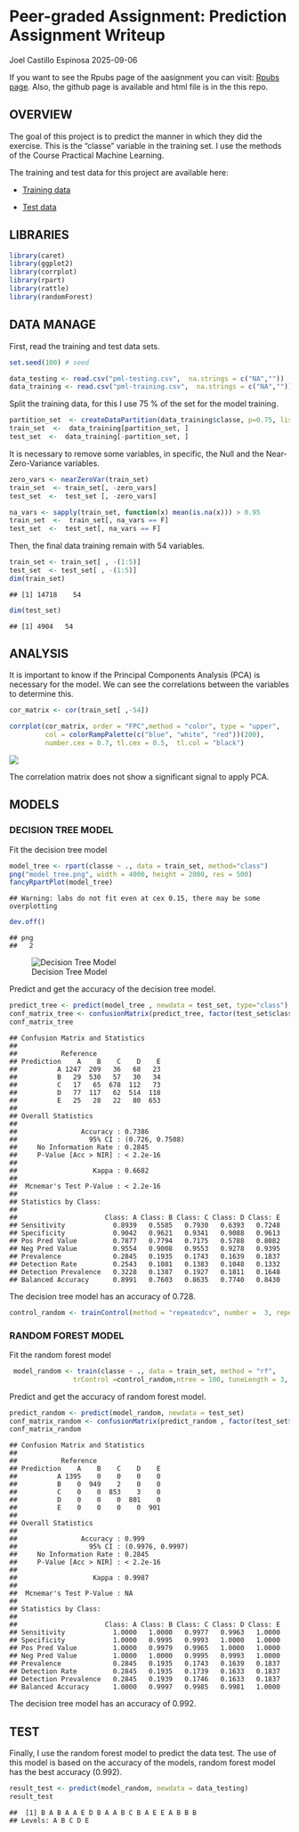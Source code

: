 Peer-graded Assignment: Prediction Assignment Writeup
================
Joel Castillo Espinosa
2025-09-06

If you want to see the Rpubs page of the aasignment you can visit: [Rpubs page](https://rpubs.com/Joelcae/practical_ml_assig8). Also, the github page is available and html file is in the this repo.

## OVERVIEW

The goal of this project is to predict the manner in which they did the
exercise. This is the “classe” variable in the training set. I use the
methods of the Course Practical Machine Learning.

The training and test data for this project are available here:

- [Training
  data](https://d396qusza40orc.cloudfront.net/predmachlearn/pml-training.csv "Training data")

- [Test
  data](https://d396qusza40orc.cloudfront.net/predmachlearn/pml-testing.csv "Test data")

## LIBRARIES

``` r
library(caret)
library(ggplot2)
library(corrplot)
library(rpart)
library(rattle) 
library(randomForest)
```

## DATA MANAGE

First, read the training and test data sets.

``` r
set.seed(100) # seed

data_testing <- read.csv("pml-testing.csv",  na.strings = c("NA",""))
data_training <- read.csv("pml-training.csv",  na.strings = c("NA",""))
```

Split the training data, for this I use 75 % of the set for the model
training.

``` r
partition_set  <- createDataPartition(data_training$classe, p=0.75, list=FALSE)
train_set  <-  data_training[partition_set, ]
test_set  <-  data_training[-partition_set, ]
```

It is necessary to remove some variables, in specific, the Null and the
Near-Zero-Variance variables.

``` r
zero_vars <- nearZeroVar(train_set)
train_set  <- train_set[, -zero_vars]
test_set  <-  test_set [, -zero_vars]
```

``` r
na_vars <- sapply(train_set, function(x) mean(is.na(x))) > 0.95
train_set  <-  train_set[, na_vars == F]
test_set  <-  test_set[, na_vars == F]
```

Then, the final data training remain with 54 variables.

``` r
train_set <- train_set[ , -(1:5)]
test_set  <- test_set[ , -(1:5)]
dim(train_set)
```

    ## [1] 14718    54

``` r
dim(test_set)
```

    ## [1] 4904   54

## ANALYSIS

It is important to know if the Principal Components Analysis (PCA) is
necessary for the model. We can see the correlations between the
variables to determine this.

``` r
cor_matrix <- cor(train_set[ ,-54])
```

``` r
corrplot(cor_matrix, order = "FPC",method = "color", type = "upper", 
         col = colorRampPalette(c("blue", "white", "red"))(200),
         number.cex = 0.7, tl.cex = 0.5,  tl.col = "black")
```

![](assigment_files/figure-gfm/unnamed-chunk-8-1.png)<!-- -->

The correlation matrix does not show a significant signal to apply PCA.

## MODELS

### DECISION TREE MODEL

Fit the decision tree model

``` r
model_tree <- rpart(classe ~ ., data = train_set, method="class")
png("model_tree.png", width = 4000, height = 2000, res = 500)
fancyRpartPlot(model_tree)
```

    ## Warning: labs do not fit even at cex 0.15, there may be some overplotting

``` r
dev.off()
```

    ## png 
    ##   2

<figure>
<img src="model_tree.png" alt="Decision Tree Model" />
<figcaption aria-hidden="true">Decision Tree Model</figcaption>
</figure>

Predict and get the accuracy of the decision tree model.

``` r
predict_tree <- predict(model_tree , newdata = test_set, type="class")
conf_matrix_tree <- confusionMatrix(predict_tree, factor(test_set$classe))
conf_matrix_tree
```

    ## Confusion Matrix and Statistics
    ## 
    ##           Reference
    ## Prediction    A    B    C    D    E
    ##          A 1247  209   36   68   23
    ##          B   29  530   57   30   34
    ##          C   17   65  678  112   73
    ##          D   77  117   62  514  118
    ##          E   25   28   22   80  653
    ## 
    ## Overall Statistics
    ##                                          
    ##                Accuracy : 0.7386         
    ##                  95% CI : (0.726, 0.7508)
    ##     No Information Rate : 0.2845         
    ##     P-Value [Acc > NIR] : < 2.2e-16      
    ##                                          
    ##                   Kappa : 0.6682         
    ##                                          
    ##  Mcnemar's Test P-Value : < 2.2e-16      
    ## 
    ## Statistics by Class:
    ## 
    ##                      Class: A Class: B Class: C Class: D Class: E
    ## Sensitivity            0.8939   0.5585   0.7930   0.6393   0.7248
    ## Specificity            0.9042   0.9621   0.9341   0.9088   0.9613
    ## Pos Pred Value         0.7877   0.7794   0.7175   0.5788   0.8082
    ## Neg Pred Value         0.9554   0.9008   0.9553   0.9278   0.9395
    ## Prevalence             0.2845   0.1935   0.1743   0.1639   0.1837
    ## Detection Rate         0.2543   0.1081   0.1383   0.1048   0.1332
    ## Detection Prevalence   0.3228   0.1387   0.1927   0.1811   0.1648
    ## Balanced Accuracy      0.8991   0.7603   0.8635   0.7740   0.8430

The decision tree model has an accuracy of 0.728.

``` r
control_random <- trainControl(method = "repeatedcv", number =  3, repeats = 1)
```

### RANDOM FOREST MODEL

Fit the random forest model

``` r
 model_random <- train(classe ~ ., data = train_set, method = "rf",
                trControl =control_random,ntree = 100, tuneLength = 3,  verbose = FALSE)
```

Predict and get the accuracy of random forest model.

``` r
predict_random <- predict(model_random, newdata = test_set)
conf_matrix_random <- confusionMatrix(predict_random , factor(test_set$classe))
conf_matrix_random
```

    ## Confusion Matrix and Statistics
    ## 
    ##           Reference
    ## Prediction    A    B    C    D    E
    ##          A 1395    0    0    0    0
    ##          B    0  949    2    0    0
    ##          C    0    0  853    3    0
    ##          D    0    0    0  801    0
    ##          E    0    0    0    0  901
    ## 
    ## Overall Statistics
    ##                                           
    ##                Accuracy : 0.999           
    ##                  95% CI : (0.9976, 0.9997)
    ##     No Information Rate : 0.2845          
    ##     P-Value [Acc > NIR] : < 2.2e-16       
    ##                                           
    ##                   Kappa : 0.9987          
    ##                                           
    ##  Mcnemar's Test P-Value : NA              
    ## 
    ## Statistics by Class:
    ## 
    ##                      Class: A Class: B Class: C Class: D Class: E
    ## Sensitivity            1.0000   1.0000   0.9977   0.9963   1.0000
    ## Specificity            1.0000   0.9995   0.9993   1.0000   1.0000
    ## Pos Pred Value         1.0000   0.9979   0.9965   1.0000   1.0000
    ## Neg Pred Value         1.0000   1.0000   0.9995   0.9993   1.0000
    ## Prevalence             0.2845   0.1935   0.1743   0.1639   0.1837
    ## Detection Rate         0.2845   0.1935   0.1739   0.1633   0.1837
    ## Detection Prevalence   0.2845   0.1939   0.1746   0.1633   0.1837
    ## Balanced Accuracy      1.0000   0.9997   0.9985   0.9981   1.0000

The decision tree model has an accuracy of 0.992.

## TEST

Finally, I use the random forest model to predict the data test. The use
of this model is based on the accuracy of the models, random forest
model has the best accuracy (0.992).

``` r
result_test <- predict(model_random, newdata = data_testing)
result_test
```

    ##  [1] B A B A A E D B A A B C B A E E A B B B
    ## Levels: A B C D E

